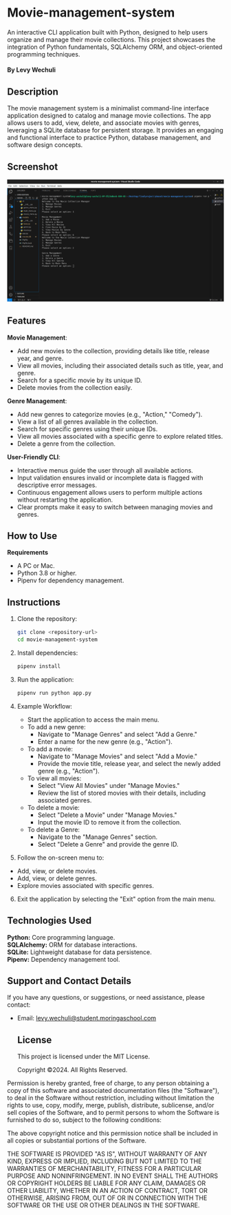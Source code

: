 # Movie-management-system  

#### 
An interactive CLI application built with Python, designed to help users organize and manage their movie collections. This project showcases the integration of Python fundamentals, SQLAlchemy ORM, and object-oriented programming techniques.  

#### By **Levy Wechuli**    

## Description   

The movie management system is a minimalist command-line interface application designed to catalog and manage movie collections. The app allows users to add, view, delete, and associate movies with genres, leveraging a SQLite database for persistent storage. It provides an engaging and functional interface to practice Python, database management, and software design concepts.  

## Screenshot  

![image alt](https://github.com/levywechuli/movie-management-system/blob/main/Screenshot%20from%202024-12-19%2023-45-48.png)  

## Features  

**Movie Management**:  
- Add new movies to the collection, providing details like title, release year, and genre.
- View all movies, including their associated details such as title, year, and genre.
- Search for a specific movie by its unique ID.
- Delete movies from the collection easily.

**Genre Management**:  
- Add new genres to categorize movies (e.g., "Action," "Comedy").
- View a list of all genres available in the collection.
- Search for specific genres using their unique IDs.
- View all movies associated with a specific genre to explore related titles.
- Delete a genre from the collection.

**User-Friendly CLI**:  
- Interactive menus guide the user through all available actions.
- Input validation ensures invalid or incomplete data is flagged with descriptive error messages.
- Continuous engagement allows users to perform multiple actions without restarting the application.
- Clear prompts make it easy to switch between managing movies and genres.

## How to Use   

**Requirements**  
- A PC or Mac.  
- Python 3.8 or higher.
- Pipenv for dependency management.

## Instructions  

1. Clone the repository:
   ```bash
   git clone <repository-url>
   cd movie-management-system
   ```
2. Install dependencies:
   ```bash
   pipenv install
   ```
3. Run the application:
   ```bash
   pipenv run python app.py
   ```
4. Example Workflow:
   * Start the application to access the main menu.
   * To add a new genre:
       - Navigate to "Manage Genres" and select "Add a Genre."
       - Enter a name for the new genre (e.g., "Action").
   * To add a movie:
       - Navigate to "Manage Movies" and select "Add a Movie."
       - Provide the movie title, release year, and select the newly added genre (e.g., "Action").
   * To view all movies:
       - Select "View All Movies" under "Manage Movies."
       - Review the list of stored movies with their details, including associated genres.
   * To delete a movie:
       - Select "Delete a Movie" under "Manage Movies."
       - Input the movie ID to remove it from the collection.
    * To delete a Genre:  
       - Navigate to the "Manage Genres" section.  
       - Select "Delete a Genre" and provide the genre ID.
             
5. Follow the on-screen menu to:  
  * Add, view, or delete movies.  
  * Add, view, or delete genres.  
  * Explore movies associated with specific genres.  
 
6. Exit the application by selecting the "Exit" option from the main menu.

## Technologies Used  

**Python:** Core programming language.    
**SQLAlchemy:** ORM for database interactions.    
**SQLite:** Lightweight database for data persistence.  
**Pipenv:** Dependency management tool.  

## Support and Contact Details  

If you have any questions, or suggestions, or need assistance, please contact:    

- Email: <levy.wechuli@student.moringaschool.com>

  ## License

  This project is licensed under the MIT License.

  Copyright &copy;2024. All Rights Reserved.

Permission is hereby granted, free of charge, to any person obtaining a copy of this software and associated documentation files (the "Software"), to deal in the Software without restriction, including without limitation the rights to use, copy, modify, merge, publish, distribute, sublicense, and/or sell copies of the Software, and to permit persons to whom the Software is furnished to do so, subject to the following conditions:  

The above copyright notice and this permission notice shall be included in all copies or substantial portions of the Software.  

THE SOFTWARE IS PROVIDED "AS IS", WITHOUT WARRANTY OF ANY KIND, EXPRESS OR IMPLIED, INCLUDING BUT NOT LIMITED TO THE WARRANTIES OF MERCHANTABILITY, FITNESS FOR A PARTICULAR PURPOSE AND NONINFRINGEMENT. IN NO EVENT SHALL THE AUTHORS OR COPYRIGHT HOLDERS BE LIABLE FOR ANY CLAIM, DAMAGES OR OTHER LIABILITY, WHETHER IN AN ACTION OF CONTRACT, TORT OR OTHERWISE, ARISING FROM, OUT OF OR IN CONNECTION WITH THE SOFTWARE OR THE USE OR OTHER DEALINGS IN THE SOFTWARE.  





   

   
         
      
   
   








  






















































































